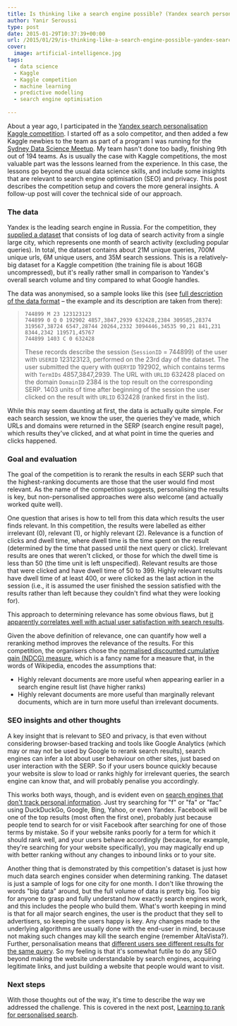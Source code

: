 ```yaml
---
title: Is thinking like a search engine possible? (Yandex search personalisation – Kaggle competition summary – part 1)
author: Yanir Seroussi
type: post
date: 2015-01-29T10:37:39+00:00
url: /2015/01/29/is-thinking-like-a-search-engine-possible-yandex-search-personalisation-kaggle-competition-summary-part-1/
cover:
  image: artificial-intelligence.jpg
tags:
  - data science
  - Kaggle
  - Kaggle competition
  - machine learning
  - predictive modelling
  - search engine optimisation
 
---
```

About a year ago, I participated in the <a href="https://www.kaggle.com/c/yandex-personalized-web-search-challenge" target="_blank" rel="noopener">Yandex search personalisation Kaggle competition</a>. I started off as a solo competitor, and then added a few Kaggle newbies to the team as part of a program I was running for the <a href="http://www.meetup.com/Data-Science-Sydney/" target="_blank" rel="noopener">Sydney Data Science Meetup</a>. My team hasn't done too badly, finishing 9th out of 194 teams. As is usually the case with Kaggle competitions, the most valuable part was the lessons learned from the experience. In this case, the lessons go beyond the usual data science skills, and include some insights that are relevant to search engine optimisation (SEO) and privacy. This post describes the competition setup and covers the more general insights. A follow-up post will cover the technical side of our approach.

### The data

Yandex is the leading search engine in Russia. For the competition, they <a href="https://www.kaggle.com/c/yandex-personalized-web-search-challenge/data" target="_blank" rel="noopener">supplied a dataset</a> that consists of log data of search activity from a single large city, which represents one month of search activity (excluding popular queries). In total, the dataset contains about 21M unique queries, 700M unique urls, 6M unique users, and 35M search sessions. This is a relatively-big dataset for a Kaggle competition (the training file is about 16GB uncompressed), but it's really rather small in comparison to Yandex's overall search volume and tiny compared to what Google handles.

The data was anonymised, so a sample looks like this (see <a href="https://www.kaggle.com/c/yandex-personalized-web-search-challenge/details/logs-format" target="_blank" rel="noopener">full description of the data format</a> &#8211; the example and its description are taken from there):

> ```text
> 744899 M 23 123123123
> 744899 0 Q 0 192902 4857,3847,2939 632428,2384 309585,28374 319567,38724 6547,28744 20264,2332 3094446,34535 90,21 841,231 8344,2342 119571,45767
> 744899 1403 C 0 632428
> ```
>
> These records describe the session (<code>SessionID</code> = 744899) of the user with <code>USERID</code> 123123123, performed on the 23rd day of the dataset. The user submitted the query with <code>QUERYID</code> 192902, which contains terms with <code>TermIDs</code> 4857,3847,2939. The URL with <code>URLID</code> 632428 placed on the domain <code>DomainID</code> 2384 is the top result on the corresponding SERP. 1403 units of time after beginning of the session the user clicked on the result with <code>URLID</code> 632428 (ranked first in the list).

While this may seem daunting at first, the data is actually quite simple. For each search session, we know the user, the queries they've made, which URLs and domains were returned in the SERP (search engine result page), which results they've clicked, and at what point in time the queries and clicks happened.

### Goal and evaluation

The goal of the competition is to rerank the results in each SERP such that the highest-ranking documents are those that the user would find most relevant. As the name of the competition suggests, personalising the results is key, but non-personalised approaches were also welcome (and actually worked quite well).

One question that arises is how to tell from this data which results the user finds relevant. In this competition, the results were labelled as either irrelevant (0), relevant (1), or highly relevant (2). Relevance is a function of clicks and dwell time, where dwell time is the time spent on the result (determined by the time that passed until the next query or click). Irrelevant results are ones that weren't clicked, or those for which the dwell time is less than 50 (the time unit is left unspecified). Relevant results are those that were clicked and have dwell time of 50 to 399. Highly relevant results have dwell time of at least 400, or were clicked as the last action in the session (i.e., it is assumed the user finished the session satisfied with the results rather than left because they couldn't find what they were looking for).

This approach to determining relevance has some obvious flaws, but <a href="https://www.kaggle.com/c/yandex-personalized-web-search-challenge/details/evaluation" target="_blank" rel="noopener">it apparently correlates well with actual user satisfaction with search results</a>.

Given the above definition of relevance, one can quantify how well a reranking method improves the relevance of the results. For this competition, the organisers chose the <a href="https://en.wikipedia.org/wiki/Discounted_cumulative_gain" target="_blank" rel="noopener">normalised discounted cumulative gain (NDCG) measure</a>, which is a fancy name for a measure that, in the words of Wikipedia, encodes the assumptions that:

  * Highly relevant documents are more useful when appearing earlier in a search engine result list (have higher ranks)
  * Highly relevant documents are more useful than marginally relevant documents, which are in turn more useful than irrelevant documents.

### SEO insights and other thoughts

A key insight that is relevant to SEO and privacy, is that even without considering browser-based tracking and tools like Google Analytics (which may or may not be used by Google to rerank search results), search engines can infer a lot about user behaviour on other sites, just based on user interaction with the SERP. So if your users bounce quickly because your website is slow to load or ranks highly for irrelevant queries, the search engine can know that, and will probably penalise you accordingly.

This works both ways, though, and is evident even on <a href="http://donttrack.us/" target="_blank" rel="noopener">search engines that don't track personal information</a>. Just try searching for "f" or "fa" or "fac" using DuckDuckGo, Google, Bing, Yahoo, or even Yandex. Facebook will be one of the top results (most often the first one), probably just because people tend to search for or visit Facebook after searching for one of those terms by mistake. So if your website ranks poorly for a term for which it should rank well, and your users behave accordingly (because, for example, they're searching for your website specifically), you may magically end up with better ranking without any changes to inbound links or to your site.

Another thing that is demonstrated by this competition's dataset is just how much data search engines consider when determining ranking. The dataset is just a sample of logs for one city for one month. I don't like throwing the words "big data" around, but the full volume of data is pretty big. Too big for anyone to grasp and fully understand how exactly search engines work, and this includes the people who build them. What's worth keeping in mind is that for all major search engines, the user is the product that they sell to advertisers, so keeping the users happy is key. Any changes made to the underlying algorithms are usually done with the end-user in mind, because not making such changes may kill the search engine (remember AltaVista?). Further, personalisation means that <a href="http://dontbubble.us/" target="_blank" rel="noopener">different users see different results for the same query</a>. So my feeling is that it's somewhat futile to do any SEO beyond making the website understandable by search engines, acquiring legitimate links, and just building a website that people would want to visit.

### Next steps

With those thoughts out of the way, it's time to describe the way we addressed the challenge. This is covered in the next post, [Learning to rank for personalised search][1].

 [1]: https://yanirseroussi.com/2015/02/11/learning-to-rank-for-personalised-search-yandex-search-personalisation-kaggle-competition-summary-part-2/ "Learning to rank for personalised search (Yandex Search Personalisation – Kaggle Competition Summary – Part 2)"
